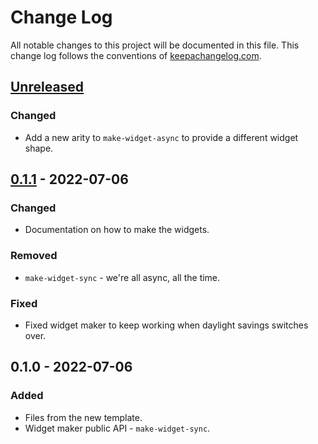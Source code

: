 # Change Log
All notable changes to this project will be documented in this file. This change log follows the conventions of [keepachangelog.com](http://keepachangelog.com/).

## [Unreleased]
### Changed
- Add a new arity to `make-widget-async` to provide a different widget shape.

## [0.1.1] - 2022-07-06
### Changed
- Documentation on how to make the widgets.

### Removed
- `make-widget-sync` - we're all async, all the time.

### Fixed
- Fixed widget maker to keep working when daylight savings switches over.

## 0.1.0 - 2022-07-06
### Added
- Files from the new template.
- Widget maker public API - `make-widget-sync`.

[Unreleased]: https://github.com/your-name/rest-api-test/compare/0.1.1...HEAD
[0.1.1]: https://github.com/your-name/rest-api-test/compare/0.1.0...0.1.1
